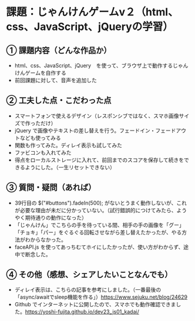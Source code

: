# 課題：じゃんけんゲームv２（html、css、JavaScript、jQueryの学習）

## ① 課題内容（どんな作品か）
- html、css、JavaScript、jQuery　を使って、ブラウザ上で動作するじゃんけんゲームを自作する
- 前回課題に対して、音声を追加した

## ② 工夫した点・こだわった点
- スマートフォンで使えるデザイン（レスポンシブではなく、スマホ画像サイズで作っただけ）
- jQuery で画像やテキストの差し替えを行う。フェードイン・フェードアウトなども使ってみる
- 関数も作ってみた。ディレイ表示も試してみた
- ファビコンも入れてみた
- 得点をローカルストレージに入れて、前回までのスコアを保存して続きをできるようにした。（一生リセットできない）

## ③ 質問・疑問（あれば）
- 39行目の $("#buttons").fadeIn(500); がないとうまく動作しないが、これが必要な理由が未だに分かっていない。（試行錯誤的につけてみたら、ようやく期待通りの動作になった）
- 「じゃんけん」でこちらの手を待っている間、相手の手の画像を「グー」「チョキ」「パー」をぐるぐる回転させながら差し替えたかったが、やる方法がわからなかった。　
- faceAPI.js を使ってあっちむてホイにしたかったが、使い方がわからず、途中で断念した。

## ④ その他（感想、シェアしたいことなんでも）
- ディレイ表示は、こちらの記事を参考にしました。（一番最後の「async/awaitでsleep機能を作る」）https://www.sejuku.net/blog/24629
- Github でインターネットに公開したので、スマホでも動作確認できました。https://yoshi-fujita.github.io/dev23_js01_kadai/

